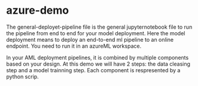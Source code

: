# azure-demo
The general-deployet-pipeline file is the general jupyternotebook file to run the pipeline from end to end for your model deployment. Here the model deployment means to deploy an end-to-end ml pipeline to an online endpoint. You need to run it in an azureML workspace.

In your AML deployment pipelines, it is combined by multiple components based on your design. At this demo we will have 2 steps: the data cleasing step and a model trainning step. Each component is respresented by a python scrip. 

